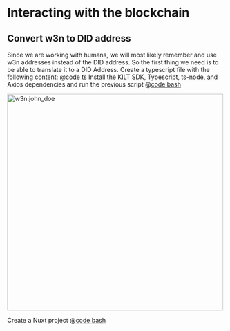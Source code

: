 # Interacting with the blockchain

## Convert w3n to DID address
Since we are working with humans, we will most likely remember and use w3n addresses instead of the DID address. So the first thing we need is to be able to translate it to a DID Address.
Create a typescript file with the following content:
@[code ts](nuxt/convert_web3name_to_did.ts)
Install the KILT SDK, Typescript, ts-node, and Axios dependencies and run the previous script
@[code bash](./nuxt/kilt.bash)

<img src="/img/build/wallet/w3n-to-did.svg" width="500em" alt="w3n:john_doe"/>

Create a Nuxt project
@[code bash](./nuxt/init.bash)
